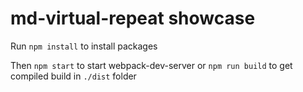 # md-virtual-repeat showcase

Run `npm install` to install packages

Then  `npm start` to start webpack-dev-server
or `npm run build` to get compiled build in `./dist` folder
